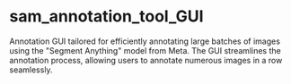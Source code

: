# sam_annotation_tool_GUI
Annotation GUI tailored for efficiently annotating large batches of images using the "Segment Anything" model from Meta. The GUI streamlines the annotation process, allowing users to annotate numerous images in a row seamlessly.
